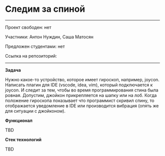 # Следим за спиной

---

Проект свободен: нет

Участники: Антон Нуждин, Саша Матосян

Предложен студентами: нет

Ссылка на репозиторий:

---

**Задача**

Нужно какое-то устройство, которое имеет гироскоп, например, joycon. Написать плагин для IDE (vscode, idea, vim), который подключается к joycon.
И следит за тем, чтобы во время программирования стина была ровная. Допустим, джойкон прикрепляется на шапку или на лоб. Когда положение гироскопа показывает
что программист скривил спину, то отображается уведомление в IDE или производится вибрация (опять же для ситуации с джойконом).

**Функционал**

TBD


**Стек технологий**

TBD

